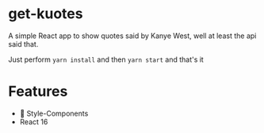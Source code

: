 # get-kuotes

A simple React app to show quotes said by Kanye West, well at least the api said that.

Just perform `yarn install` and then `yarn start` and that's it


# Features

- 💄 Style-Components
- React 16